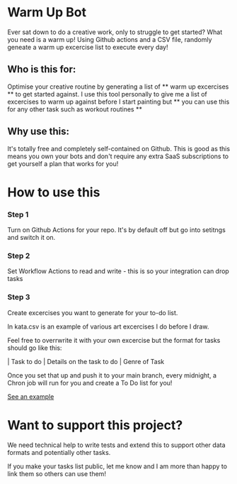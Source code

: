 # Warm Up Bot
Ever sat down to do a creative work, only to struggle to get started? What you need is a warm up!
Using Github actions and a CSV file, randomly geneate a warm up excercise list to execute every day!

## Who is this for: 
Optimise your creative routine by generating a list of ** warm up excercises ** to get started against.
I use this tool personally to give me a list of excercises to warm up against before I start painting but ** you can use this for any other task such as workout routines ** 

## Why use this:
It's totally free and completely self-contained on Github. 
This is good as this means you own your bots and don't require any extra SaaS subscriptions to get yourself a plan that works for you!

# How to use this

### Step 1 
Turn on Github Actions for your repo. It's by default off but go into setitngs and switch it on. 

### Step 2 
Set Workflow Actions to read and write - this is so your integration can drop tasks

### Step 3
Create excercises you want to generate for your to-do list. 

In kata.csv is an example of various art excercises I do before I draw. 

Feel free to overrwrite it with your own excercise but the format for tasks should go like this: 

| Task to do | Details on the task to do | Genre of Task 

Once you set that up and push it to your main branch, every midnight, a Chron job will run for you and create a To Do list for you! 

[See an example](https://github.com/vikadilly/creativeroutinebot/issues/11)

# Want to support this project? 

We need technical help to write tests and extend this to support other data formats and potentially other tasks.

If you make your tasks list public, let me know and I am more than happy to link them so others can use them!
